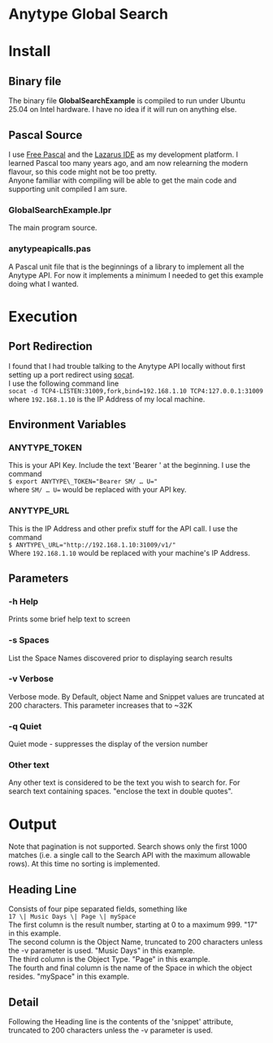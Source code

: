 # Anytype Global Search   
# Install   
## Binary file   
The binary file **GlobalSearchExample** is compiled to run under Ubuntu 25.04 on Intel hardware. I have no idea if it will run on anything else.   
## Pascal Source   
I use [Free Pascal](https://www.freepascal.org/) and the [Lazarus IDE](https://www.lazarus-ide.org/) as my development platform. I learned Pascal too many years ago, and am now relearning the modern flavour, so this code might not be too pretty.   
Anyone familiar with compiling will be able to get the main code and supporting unit compiled I am sure.   
### GlobalSearchExample.lpr   
The main program source.   
### anytypeapicalls.pas   
A Pascal unit file that is the beginnings of a library to implement all the Anytype API. For now it implements a minimum I needed to get this example doing what I wanted.   
# Execution   
## Port Redirection   
I found that I had trouble talking to the Anytype API locally without first setting up a port redirect using [socat](https://packages.debian.org/sid/socat).   
I use the following command line   
`socat -d TCP4-LISTEN:31009,fork,bind=192.168.1.10 TCP4:127.0.0.1:31009`   
where `192.168.1.10` is the IP Address of my local machine.   
## Environment Variables   
### ANYTYPE\_TOKEN   
This is your API Key. Include the text 'Bearer ' at the beginning. I use the command   
`$ export ANYTYPE\_TOKEN="Bearer SM/ … U="`   
where `SM/ … U=` would be replaced with your API key.   
### ANYTYPE\_URL   
This is the IP Address and other prefix stuff for the API call. I use the command   
`$ ANYTYPE\_URL="http://192.168.1.10:31009/v1/"`   
Where `192.168.1.10` would be replaced with your machine's IP Address.   
## Parameters   
### -h Help   
Prints some brief help text to screen   
### -s Spaces   
List the Space Names discovered prior to displaying search results   
### -v Verbose   
Verbose mode. By Default, object Name and Snippet values are truncated at 200 characters. This parameter increases that to ~32K   
### -q Quiet   
Quiet mode - suppresses the display of the version number   
### Other text   
Any other text is considered to be the text you wish to search for. For search text containing spaces. "enclose the text in double quotes".   
# Output   
Note that pagination is not supported. Search shows only the first 1000 matches (i.e. a single call to the Search API with the maximum allowable rows). At this time no sorting is implemented.   
## Heading Line   
Consists of four pipe separated fields, something like   
`17 \| Music Days \| Page \| mySpace`   
The first column is the result number, starting at 0 to a maximum 999. "17" in this example.   
The second column is the Object Name, truncated to 200 characters unless the -v parameter is used. "Music Days" in this example.   
The third column is the Object Type. "Page" in this example.   
The fourth and final column is the name of the Space in which the object resides. "mySpace" in this example.   
## Detail   
Following the Heading line is the contents of the 'snippet' attribute, truncated to 200 characters unless the -v parameter is used.   
